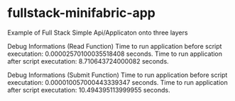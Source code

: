 # fullstack-minifabric-app
Example of Full Stack Simple Api/Applicaton onto three layers

Debug Informations (Read Function)
Time to run application before script executation: 0.00002570100035518408 seconds.
Time to run application after script executation: 8.710643724000082 seconds.

Debug Informations (Submit Function)
Time to run application before script executation: 0.000010057000443339347 seconds.
Time to run application after script executation: 10.494395113999955 seconds.
